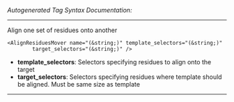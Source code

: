 _Autogenerated Tag Syntax Documentation:_

---
Align one set of residues onto another

```
<AlignResiduesMover name="(&string;)" template_selectors="(&string;)"
        target_selectors="(&string;)" />
```

-   **template_selectors**: Selectors specifying residues to align onto the target
-   **target_selectors**: Selectors specifying residues where template should be aligned. Must be same size as template

---
